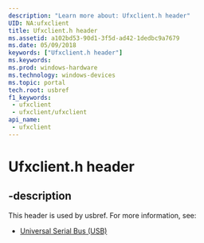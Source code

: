 ```yaml
---
description: "Learn more about: Ufxclient.h header"
UID: NA:ufxclient
title: Ufxclient.h header
ms.assetid: a102bd53-90d1-3f5d-ad42-1dedbc9a7679
ms.date: 05/09/2018
keywords: ["Ufxclient.h header"]
ms.keywords: 
ms.prod: windows-hardware
ms.technology: windows-devices
ms.topic: portal
tech.root: usbref
f1_keywords:
 - ufxclient
 - ufxclient/ufxclient
api_name:
 - ufxclient
---
```


# Ufxclient.h header


## -description

This header is used by usbref. For more information, see:

- [Universal Serial Bus (USB)](../_usbref/index.md)

